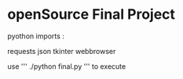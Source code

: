 # openSource Final Project

pyothon imports :

requests
json
tkinter
webbrowser


use 
'''
./python final.py
'''
to execute


